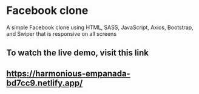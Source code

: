 # Facebook clone
A simple Facebook clone using HTML, SASS, JavaScript, Axios, Bootstrap, and Swiper that is responsive on all screens

## To watch the live demo, visit this link
## https://harmonious-empanada-bd7cc9.netlify.app/
